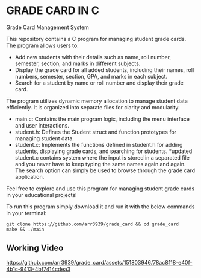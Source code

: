 # GRADE CARD IN C

Grade Card Management System

This repository contains a C program for managing student grade cards. The program allows users to:

- Add new students with their details such as name, roll number, semester, section, and marks in different subjects.
- Display the grade card for all added students, including their names, roll numbers, semester, section, GPA, and marks in each subject.
- Search for a student by name or roll number and display their grade card.

The program utilizes dynamic memory allocation to manage student data efficiently. It is organized into separate files for clarity and modularity:

- main.c: Contains the main program logic, including the menu interface and user interactions.
- student.h: Defines the Student struct and function prototypes for managing student data.
- student.c: Implements the functions defined in student.h for adding students, displaying grade cards, and searching for students.
  \*updated student.c contains system where the input is stored in a separated file and you never have to keep typing the same names again and again. The search option can simply be used to browse through the grade card application.

Feel free to explore and use this program for managing student grade cards in your educational projects!

To run this program simply download it and run it with the below commands in your terminal:

```
git clone https://github.com/arr3939/grade_card && cd grade_card
make && ./main
```

## Working Video

https://github.com/arr3939/grade_card/assets/151803946/78ac8118-e40f-4b1c-9413-4bf7414cdea3
